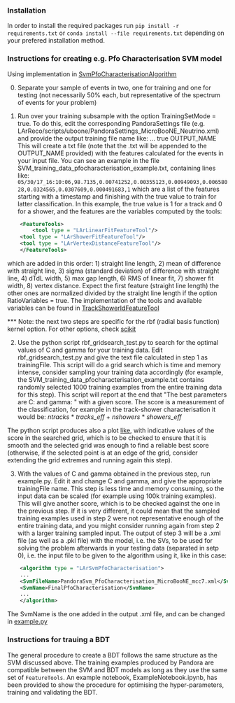 ### Installation
In order to install the required packages run `pip install -r requirements.txt` or `conda install --file requirements.txt` depending on your prefered installation method. 

### Instructions for creating e.g. Pfo Characterisation SVM model 
Using implementation in [SvmPfoCharacterisationAlgorithm](https://github.com/PandoraPFA/LArContent/blob/master/larpandoracontent/LArTrackShowerId/SvmPfoCharacterisationAlgorithm.cc)

0. Separate your sample of events in two, one for training and one for testing (not necessarily 50% each, but representative of the spectrum of events for your problem)

1. Run over your training subsample with the option TrainingSetMode = true. To do this, edit the corresponding PandoraSettings file (e.g. LArReco/scripts/uboone/PandoraSettings_MicroBooNE_Neutrino.xml) and provide the output training file name like: 
     <algorithm type = "LArSVMClusterCharacterisation">
     ...
     <TrainingSetMode>true</TrainingSetMode>
     <TrainingOutputFileName>OUTPUT_NAME</TrainingOutputFileName>
This will create a txt file (note that the .txt will be appended to the OUTPUT_NAME provided) with the features calculated for the events in your input file. You can see an example in the file SVM_training_data_pfocharacterisation_example.txt, containing lines like: 
```05/30/17_16:10:06,98.7135,0.00741252,0.00355123,0.00949093,0.00658028,0.0324565,0.0307609,0.000491683,1``` which are a list of the features starting with a timestamp and finishing with the true value to train for latter classification. In this example, the true value is 1 for a track and 0 for a shower, and the features are the variables computed by the tools:
```xml
    <FeatureTools>
        <tool type = "LArLinearFitFeatureTool"/>
	<tool type = "LArShowerFitFeatureTool"/>
	<tool type = "LArVertexDistanceFeatureTool"/>
    </FeatureTools>
```
which are added in this order: 1) straight line length, 2) mean of difference with straight line, 3) sigma (standard deviation) of difference with straight line, 4) dTdL width, 5) max gap length, 6) RMS of linear fit, 7) shower fit width, 8) vertex distance. Expect the first feature (straight line length) the other ones are normalized divided by the straight line length if the option RatioVariables = true. 
The implementation of the tools and available variables can be found in [TrackShowerIdFeatureTool](https://github.com/PandoraPFA/LArContent/blob/master/larpandoracontent/LArTrackShowerId/TrackShowerIdFeatureTool.cc)

*** Note: the next two steps are specific for the rbf (radial basis function) kernel option. For other options, check [scikit](http://scikit-learn.org/stable/)

2. Use the python script rbf_gridsearch_test.py to search for the optimal values of C and gamma for your training data. Edit rbf_gridsearch_test.py and give the text file calculated in step 1 as trainingFile. This script will do a grid search which is time and memory intense, consider sampling your training data accordingly (for example, the SVM_training_data_pfocharacterisation_example.txt contains randomly selected 1000 training examples from the entire training data for this step). This script will report at the end that "The best parameters are C: and gamma: " with a given score. The score is a measurement of the classification, for example in the track-shower characterisation it would be: _ntracks_ * _tracks\_eff_ + _nshowers_ * _showers\_eff_

The python script produces also a plot [like](https://github.com/PandoraPFA/MachineLearningData/blob/master/Example_rbf_output.png), with indicative values of the score in the searched grid, which is to be checked to ensure that it is smooth and the selected grid was enough to find a reliable best score (otherwise, if the selected point is at an edge of the grid, consider extending the grid extremes and running again this step).

3. With the values of C and gamma obtained in the previous step, run example.py. Edit it and change C and gamma, and give the appropriate trainingFile name. This step is less time and memory consuming, so the input data can be scaled (for example using 100k training examples). This will give another score, which is to be checked against the one in the previous step. If it is very different, it could mean that the sampled training examples used in step 2 were not representative enough of the entire training data, and you might consider running again from step 2 with a larger training sampled input. The output of step 3 will be a .xml file (as well as a .pkl file) with the model, i.e. the SVs, to be used for solving the problem afterwards in your testing data (separated in setp 0), i.e. the input file to be given to the algorithm using it, like in this case:
```xml
    <algorithm type = "LArSvmPfoCharacterisation">
	...
	<SvmFileName>PandoraSvm_PfoCharacterisation_MicroBooNE_mcc7.xml</SvmFileName>
	<SvmName>FinalPfoCharacterisation</SvmName>
	...
    </algorithm>
```

The SvmName is the one added in the output .xml file, and can be changed in [example.py](https://github.com/PandoraPFA/MachineLearningData/blob/master/scripts/example.py)

### Instructions for trauing a BDT
The general procedure to create a BDT follows the same structure as the SVM discussed above. The training examples produced by Pandora are compatible between the SVM and BDT models as long as they use the same set of `FeatureTools`. An example notebook, ExampleNotebook.ipynb, has been provided to show the procedure for optimising the hyper-parameters, training and validating the BDT. 
